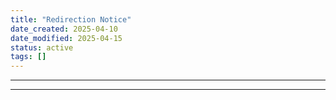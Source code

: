 ```yaml
---
title: "Redirection Notice"
date_created: 2025-04-10
date_modified: 2025-04-15
status: active
tags: []
---
```


---

---


